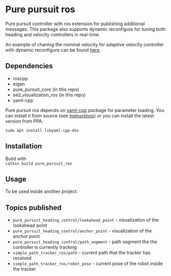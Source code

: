 # Pure pursuit ros

Pure pursuit controller with ros extension for publishing additional messages. This package also supports dynamic
reconfigure for tuning both heading and velocity controllers in real-time.

An example of chaning the nominal velocity for adaptive velocity controller with dynamic reconfigure can be
found [here](https://youtu.be/rVHYbIhDWc8).

## Dependencies

* roscpp
* eigen
* pure_pursuit_core (in this repo)
* se2_visualization_ros (in this repo)
* yaml-cpp

Pure pursuit ros depends on [yaml-cpp](https://github.com/jbeder/yaml-cpp) package for parameter loading. You can
install it from source (see [instructinos](https://github.com/jbeder/yaml-cpp/blob/master/install.txt)) or you can
install the latest version from PPA.

`sudo apt install libyaml-cpp-dev`

## Installation

Build with  
`catkin build pure_pursuit_ros`

## Usage

To be used inside another project.

## Topics published

* `pure_pursuit_heading_control/lookahead_point` - visualization of the lookahead point
* `pure_pursuit_heading_control/anchor_point` - visualization of the anchor point
* `pure_pursuit_heading_control/path_segment` - path segment the the controller is currently tracking
* `simple_path_tracker_ros/path` - current path that the tracker has received
* `simple_path_tracker_ros/robot_pose` - current pose of the robot inside the tracker

